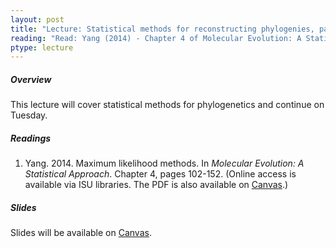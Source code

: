 ```yaml
---
layout: post
title: "Lecture: Statistical methods for reconstructing phylogenies, part 1"
reading: "Read: Yang (2014) - Chapter 4 of Molecular Evolution: A Statistical Approach"
ptype: lecture
---
```


##### Overview

This lecture will cover statistical methods for phylogenetics and continue on Tuesday.


##### Readings

1. Yang. 2014. Maximum likelihood methods. In _Molecular Evolution: A Statistical Approach_. Chapter 4, pages 102-152. (Online access is available via ISU libraries. The PDF is also available on [Canvas](https://canvas.iastate.edu/courses/68351/files/9924132?module_item_id=2465388).)

##### Slides

Slides will be available on [Canvas](https://canvas.iastate.edu/courses/68351).
